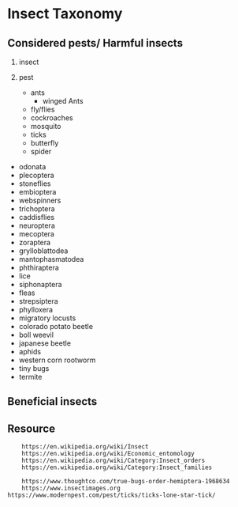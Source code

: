 # Insect Taxonomy

## Considered pests/ Harmful insects

1. insect 
2. pest

    - ants
        - winged Ants
    - fly/flies
    - cockroaches
    - mosquito
    - ticks
    - butterfly
    - spider


- odonata
- plecoptera
- stoneflies
- embioptera
- webspinners
- trichoptera
- caddisflies
- neuroptera
- mecoptera
- zoraptera
- grylloblattodea
- mantophasmatodea
- phthiraptera
- lice
- siphonaptera
- fleas
- strepsiptera
- phylloxera
- migratory locusts
- colorado potato beetle
- boll weevil
- japanese beetle
- aphids
- western corn rootworm
- tiny bugs
- termite
## Beneficial insects

## Resource

``` resource
    https://en.wikipedia.org/wiki/Insect
    https://en.wikipedia.org/wiki/Economic_entomology
    https://en.wikipedia.org/wiki/Category:Insect_orders
    https://en.wikipedia.org/wiki/Category:Insect_families

    https://www.thoughtco.com/true-bugs-order-hemiptera-1968634
    https://www.insectimages.org
https://www.modernpest.com/pest/ticks/ticks-lone-star-tick/
```
